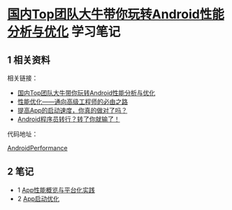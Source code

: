 # [国内Top团队大牛带你玩转Android性能分析与优化](https://coding.imooc.com/class/308.html) 学习笔记

## 1 相关资料

相关链接：

- [国内Top团队大牛带你玩转Android性能分析与优化](https://coding.imooc.com/class/308.html)
- [性能优化——通向高级工程师的必由之路](https://www.imooc.com/article/271497)
- [提高App的启动速度，你真的做对了吗？](https://www.imooc.com/article/281841)
- [Android程序员转行？转了你就输了！](https://www.imooc.com/article/283403)

代码地址：

[AndroidPerformance](../../00-Code/Android/AndroidPerformance/README.md)

## 2 笔记

- 1 [App性能概览与平台化实践](14-国内Top团队大牛带你玩转Android性能分析与优化01.md)
- 2 [App启动优化](14-国内Top团队大牛带你玩转Android性能分析与优化02.md)
